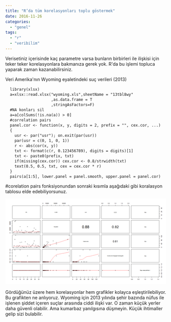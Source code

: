 ```yaml
---
title: "R’da tüm korelasyonları toplu göstermek"
date: 2016-11-26
categories: 
  - "genel"
tags: 
  - "r"
  - "veribilim"
---
```


Verisetiniz içerisinde kaç parametre varsa bunların birbirleri ile ilişkisi için teker teker korelasyonlara bakmanıza gerek yok. R'da bu işlemi topluca yaparak zaman kazanabilirsiniz.

Veri Amerika'nın Wyoming eyaletindeki suç verileri (2013)

```
  library(xlsx)
  a=xlsx::read.xlsx("wyoming.xls",sheetName = "13tbl8wy"
                    ,as.data.frame = T
                    ,stringAsFactors=F)
  #NA konları sil
  a=a[colSums(!is.na(a)) > 0]
  #correlation pairs
  panel.cor <- function(x, y, digits = 2, prefix = "", cex.cor, ...)
  {
    usr <- par("usr"); on.exit(par(usr))
    par(usr = c(0, 1, 0, 1))
    r <- abs(cor(x, y))
    txt <- format(c(r, 0.123456789), digits = digits)[1]
    txt <- paste0(prefix, txt)
    if(missing(cex.cor)) cex.cor <- 0.8/strwidth(txt)
    text(0.5, 0.5, txt, cex = cex.cor * r)
  }
  pairs(a[1:5], lower.panel = panel.smooth, upper.panel = panel.cor)

```

#corelation pairs fonksiyonundan sonraki kısımla aşağıdaki gibi koralasyon tablosu elde edebiliyorsunuz.

![](/images/tumblr_inline_oh8rhbjuFp1r4exmc_540.png)

Gördüğünüz üzere hem korelasyonlar hem grafikler kolayca eşleştirilebiliyor. Bu grafikten ne anlıyoruz. Wyoming için 2013 yılında şehir bazında nüfus ile işlenen şiddet içeren suçlar arasında ciddi ilişki var. O zaman küçük yerler daha güvenli olabilir. Ama kumarbaz yanılgısına düşmeyin. Küçük ihtimaller gelip sizi bulabilir.
